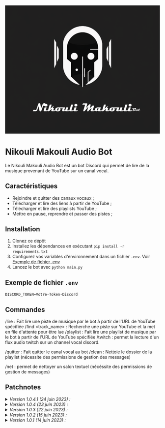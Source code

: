 ![Cover](https://github.com/Lumantis/BotAudio/blob/bugged-do-not-use-master/NikouliMakouli.png)

# Nikouli Makouli Audio Bot

Le Nikouli Makouli Audio Bot est un bot Discord qui permet de lire de la musique provenant de YouTube sur un canal vocal.

## Caractéristiques
* Rejoindre et quitter des canaux vocaux ;
* Télécharger et lire des liens à partir de YouTube ;
* Télécharger et lire des playlists YouTube ;
* Mettre en pause, reprendre et passer des pistes ;

## Installation
1. Clonez ce dépôt
2. Installez les dépendances en exécutant `pip install -r requirements.txt`
3. Configurez vos variables d'environnement dans un fichier `.env`. Voir [Exemple de fichier .env](#exemple-de-fichier-env)
4. Lancez le bot avec `python main.py`

## Exemple de fichier `.env`
```env
DISCORD_TOKEN=Votre-Token-Discord
```
## Commandes
/lire <url> : Fait lire une piste de musique par le bot à partir de l'URL de YouTube spécifiée
/find <track_name> : Recherche une piste sur YouTube et la met en file d'attente pour être lue
/playlist <url> : Fait lire une playlist de musique par le bot à partir de l'URL de YouTube spécifiée
/twitch : permet la lecture d'un flux audio twitch sur un channel vocal discord.

/quitter : Fait quitter le canal vocal au bot
/clean : Nettoie le dossier de la playlist (nécessite des permissions de gestion des messages)

/net : permet de nettoyer un salon textuel (nécéssite des permissions de gestion de messages)

## Patchnotes
<details> 
  <summary><i>Version 1.0.4.1 (24 juin 2023) :</i></summary>
- Ajout de la commande /twitch <lien du live> permettant la lecture d'une vidéo twitch en mode radio sur un channel vocal discord.
- Optimisation du code.
  </details>
<details> 
  <summary><i>Version 1.0.4 (23 juin 2023) :</i></summary>
- Optimisation de la gestion de la file d'attente : Le téléchargement de la chanson suivante est désormais effectué pendant que la chanson actuelle est en train de jouer, afin de réduire le délai de lecture.
- Modification des options yt-dlp : Les options ont été modifiées pour télécharger directement le fichier audio au format MP3, ce qui réduit le temps de traitement et l'utilisation du CPU.
- Ajout de la gestion des erreurs de téléchargement : En cas d'échec du téléchargement, un message est renvoyé.
- Correction de bugs mineurs et améliorations générales.
- Ajout de la commande /net permettant de nettoyer les messages d'un serveur textuel Discord.
  </details>
 <details> 
  <summary><i>Version 1.0.3 (22 juin 2023) :</i></summary>
- Correction d'un bug où le bot ne se connectait pas correctement à un canal vocal lors de l'utilisation de la commande /lire.
- Amélioration de la gestion des exceptions lors de l'extraction des informations de la playlist.
- Utilisation de chemins relatifs pour les fichiers afin d'améliorer la portabilité du code.
- Optimisation de l'utilisation des fonctions asynchrones pour les opérations d'E/S.
- Ajout de la gestion des exceptions spécifiques lors de la connexion au canal vocal dans la commande /lire.
- Utilisation de la méthode disconnect() pour déconnecter le bot du canal vocal dans la classe MusicPlayer.
- Utilisation de l'événement on_voice_state_update pour gérer les actions à effectuer lorsque le bot est déconnecté d'un canal vocal.
- Utilisation de discord.AutoShardedClient pour la gestion automatique des sessions shardless.
- Amélioration de la fonction add_to_queue dans la classe MusicPlayer pour éviter le spam du canal textuel lors de l'ajout de titres. (encore expérimental)
  </details>
 <details> 
  <summary><i>Version 1.0.2 (15 juin 2023) :</i></summary>
- Ajout de la fonctionnalité de gestion de playlist : /playlist + url (expérimental)
- Gestion des exceptions lors de l'extraction des informations de la playlist pour éviter les blocages.
- Ajout de la prise en charge de la dernière version de la bibliothèque yt_dlp.
- Correction de bugs mineurs et améliorations générales.
</details>
 <details> 
  <summary><i>Version 1.0.1 (14 juin 2023) :</i></summary>
- Ajout de la fonctionnalité de lecture de pistes individuelles à partir de liens YouTube.
- Gestion des erreurs lors de l'extraction des informations des vidéos YouTube.
- Ajout de la commande /find pour rechercher et ajouter une piste à la file d'attente.
- Correction de bugs mineurs et améliorations générales.
</details>
</details>
